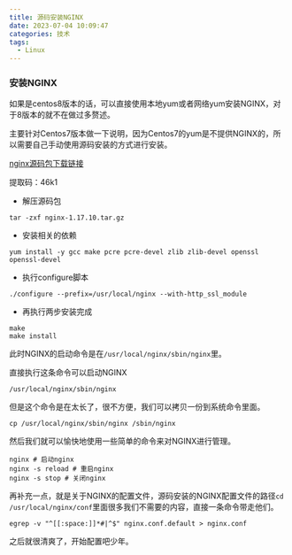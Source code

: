```yaml
---
title: 源码安装NGINX
date: 2023-07-04 10:09:47
categories: 技术
tags:
  - Linux
---
```


### 安装NGINX

如果是centos8版本的话，可以直接使用本地yum或者网络yum安装NGINX，对于8版本的就不在做过多赘述。

主要针对Centos7版本做一下说明，因为Centos7的yum是不提供NGINX的，所以需要自己手动使用源码安装的方式进行安装。

<!-- more -->

[nginx源码包下载链接](https://pan.baidu.com/s/1hjUud-D1Du-s-dbFAGJxTQ?pwd=46k1)

提取码：46k1

* 解压源码包

```
tar -zxf nginx-1.17.10.tar.gz
```

* 安装相关的依赖

```
yum install -y gcc make pcre pcre-devel zlib zlib-devel openssl openssl-devel
```

* 执行configure脚本

```
./configure --prefix=/usr/local/nginx --with-http_ssl_module
```

* 再执行两步安装完成

```
make
make install
```

此时NGINX的启动命令是在`/usr/local/nginx/sbin/nginx`里。

直接执行这条命令可以启动NGINX

```
/usr/local/nginx/sbin/nginx
```

但是这个命令是在太长了，很不方便，我们可以拷贝一份到系统命令里面。

```
cp /usr/local/nginx/sbin/nginx /sbin/nginx
```

然后我们就可以愉快地使用一些简单的命令来对NGINX进行管理。

```
nginx # 启动nginx
nginx -s reload # 重启nginx
nginx -s stop # 关闭nginx
```

再补充一点，就是关于NGINX的配置文件，源码安装的NGINX配置文件的路径`cd /usr/local/nginx/conf`里面很多我们不需要的内容，直接一条命令带走他们。

```
egrep -v "^[[:space:]]*#|^$" nginx.conf.default > nginx.conf
```
之后就很清爽了，开始配置吧少年。